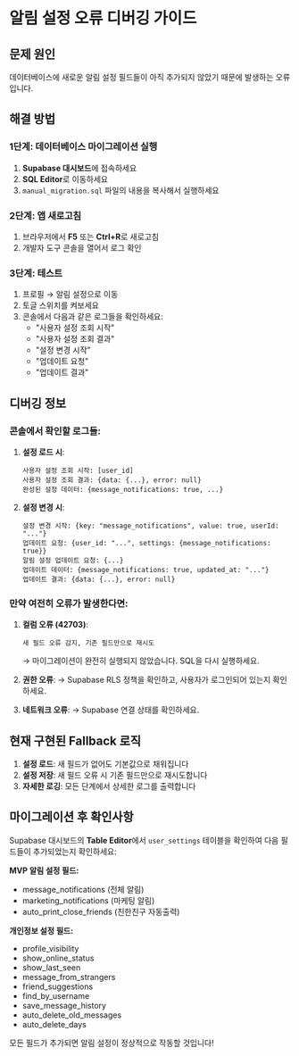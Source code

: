 # 알림 설정 오류 디버깅 가이드

## 문제 원인

데이터베이스에 새로운 알림 설정 필드들이 아직 추가되지 않았기 때문에 발생하는 오류입니다.

## 해결 방법

### 1단계: 데이터베이스 마이그레이션 실행

1. **Supabase 대시보드**에 접속하세요
2. **SQL Editor**로 이동하세요
3. `manual_migration.sql` 파일의 내용을 복사해서 실행하세요

### 2단계: 앱 새로고침

1. 브라우저에서 **F5** 또는 **Ctrl+R**로 새로고침
2. 개발자 도구 콘솔을 열어서 로그 확인

### 3단계: 테스트

1. 프로필 → 알림 설정으로 이동
2. 토글 스위치를 켜보세요
3. 콘솔에서 다음과 같은 로그들을 확인하세요:
   - "사용자 설정 조회 시작"
   - "사용자 설정 조회 결과"
   - "설정 변경 시작"
   - "업데이트 요청"
   - "업데이트 결과"

## 디버깅 정보

### 콘솔에서 확인할 로그들:

1. **설정 로드 시**:

   ```
   사용자 설정 조회 시작: [user_id]
   사용자 설정 조회 결과: {data: {...}, error: null}
   완성된 설정 데이터: {message_notifications: true, ...}
   ```

2. **설정 변경 시**:
   ```
   설정 변경 시작: {key: "message_notifications", value: true, userId: "..."}
   업데이트 요청: {user_id: "...", settings: {message_notifications: true}}
   알림 설정 업데이트 요청: {...}
   업데이트 데이터: {message_notifications: true, updated_at: "..."}
   업데이트 결과: {data: {...}, error: null}
   ```

### 만약 여전히 오류가 발생한다면:

1. **컬럼 오류 (42703)**:

   ```
   새 필드 오류 감지, 기존 필드만으로 재시도
   ```

   → 마이그레이션이 완전히 실행되지 않았습니다. SQL을 다시 실행하세요.

2. **권한 오류**:
   → Supabase RLS 정책을 확인하고, 사용자가 로그인되어 있는지 확인하세요.

3. **네트워크 오류**:
   → Supabase 연결 상태를 확인하세요.

## 현재 구현된 Fallback 로직

1. **설정 로드**: 새 필드가 없어도 기본값으로 채워집니다
2. **설정 저장**: 새 필드 오류 시 기존 필드만으로 재시도합니다
3. **자세한 로깅**: 모든 단계에서 상세한 로그를 출력합니다

## 마이그레이션 후 확인사항

Supabase 대시보드의 **Table Editor**에서 `user_settings` 테이블을 확인하여 다음 필드들이 추가되었는지 확인하세요:

**MVP 알림 설정 필드:**

- message_notifications (전체 알림)
- marketing_notifications (마케팅 알림)
- auto_print_close_friends (친한친구 자동출력)

**개인정보 설정 필드:**

- profile_visibility
- show_online_status
- show_last_seen
- message_from_strangers
- friend_suggestions
- find_by_username
- save_message_history
- auto_delete_old_messages
- auto_delete_days

모든 필드가 추가되면 알림 설정이 정상적으로 작동할 것입니다!
